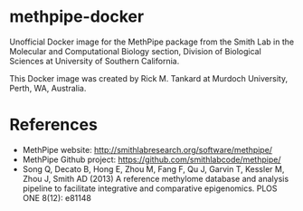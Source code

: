 # methpipe-docker
Unofficial Docker image for the MethPipe package from the Smith Lab in the Molecular and Computational Biology section, Division of Biological Sciences at University of Southern California.

This Docker image was created by Rick M. Tankard at Murdoch University, Perth, WA, Australia.

# References
  
  - MethPipe website: http://smithlabresearch.org/software/methpipe/
  - MethPipe Github project: https://github.com/smithlabcode/methpipe/
  - Song Q, Decato B, Hong E, Zhou M, Fang F, Qu J, Garvin T, Kessler M, Zhou J, Smith AD (2013) A reference methylome database and analysis pipeline to facilitate integrative and comparative epigenomics. PLOS ONE 8(12): e81148 
  
